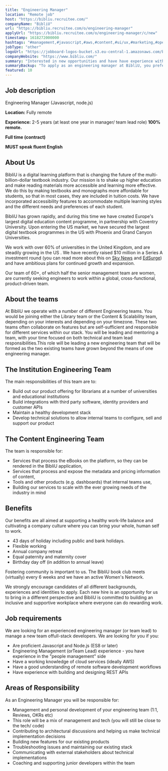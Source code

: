 ```yaml
---
title: "Engineering Manager"
location: "Remote job"
host: "https://bibliu.recruitee.com/"
companyName: "BibliU"
url: "https://bibliu.recruitee.com/o/engineering-manager"
applyUrl: "https://bibliu.recruitee.com/o/engineering-manager/c/new"
timestamp: 1618272000000
hashtags: "#management,#javascript,#aws,#content,#ui/ux,#marketing,#operations,#rest,#English"
jobType: "other"
logoUrl: "https://jobboard-logos-bucket.s3.eu-central-1.amazonaws.com/bibliu"
companyWebsite: "https://www.bibliu.com/"
summary: "Interested in new opportunities and have have experience with building and designing REST APIs? BibliU has a job opening for an Engineering Manager."
summaryBackup: "To apply as an engineering manager at BibliU, you preferably need to have some knowledge of: #management, #javascript, #content."
featured: 10
---
```


## Job description

Engineering Manager (Javascript, node.js)

**Location:** Fully remote

**Experience:** 2-5 years (at least one year in manager/ team lead role) **100% remote.**

**Full time (contract)**

**MUST speak fluent English**

## About Us

BibliU is a digital learning platform that is changing the future of the multi-billion-dollar textbook industry. Our mission is to shake up higher education and make reading materials more accessible and learning more effective. We do this by making textbooks and monographs more affordable for students, so that in most cases, they are included in tuition costs. We have incorporated accessibility features to accommodate multiple learning styles and the different needs and preferences of each student.

BibliU has grown rapidly, and during this time we have created Europe's largest digital education content programme, in partnership with Coventry University. Upon entering the US market, we have secured the largest digital textbook programmes in the US with Phoenix and Grand Canyon Universities.

We work with over 60% of universities in the United Kingdom, and are steadily growing in the US . We have recently raised $10 million in a Series A investment round (you can read more about this on [Sky News](https://news.sky.com/story/innovation-agency-nesta-backs-uk-edtech-start-up-bibliu-11974089) and [EdSurge](https://www.edsurge.com/news/2020-04-17-bibliu-raises-10-million-to-scale-online-textbooks)) and have ambitious plans for continued growth and expansion.

Our team of 60+, of which half the senior management team are women, are currently seeking engineers to work within a global, cross-functional, product-driven team.

## About the teams

At BibliU we operate with a number of different Engineering teams. You would be joining either the Library team or the Content & Scalability team, depending on your interests and depending on your timezone. These two teams often collaborate on features but are self-sufficient and responsible for different services within our stack. You will be leading and mentoring a team, with your time focused on both technical and team lead responsibilities.This role will be leading a new engineering team that will be formed as the two existing teams have grown beyond the means of one engineering manager.

## The Institution Engineering Team

The main responsibilities of this team are to:

*   Build out our product offering for librarians at a number of universities and educational institutions
*   Build integrations with third party software, identity providers and customer APIs
*   Maintain a healthy development stack
*   Develop technical solutions to allow internal teams to configure, sell and support our product

## The Content Engineering Team

The team is responsible for:

*   Services that process the eBooks on the platform, so they can be rendered in the BibliU application,
*   Services that process and expose the metadata and pricing information of content,
*   Tools and other products (e.g. dashboards) that internal teams use,
*   Building our services to scale with the ever growing needs of the industry in mind

## Benefits

Our benefits are all aimed at supporting a healthy work-life balance and cultivating a company culture where you can bring your whole, human self to work.

*   43 days of holiday including public and bank holidays.
*   Flexible working
*   Annual company retreat
*   Equal paternity and maternity cover
*   Birthday day off (in addition to annual leave)

Fostering community is important to us. The BibliU book club meets (virtually) every 6 weeks and we have an active Women's Network.

We strongly encourage candidates of all different backgrounds, experiences and identities to apply. Each new hire is an opportunity for us to bring in a different perspective and BibliU is committed to building an inclusive and supportive workplace where everyone can do rewarding work.

## Job requirements

We are looking for an experienced engineering manager (or team lead) to manage a new team offull-stack developers. We are looking for you if you:

*   Are proficient Javascript and Node.js (ES8 or later)
*   Engineering Management (orTeam Lead) experience - you have experience in the "people management" side
*   Have a working knowledge of cloud services (ideally AWS)
*   Have a good understanding of remote software development workflows
*   Have experience with building and designing REST APIs

## Areas of Responsibility

As an Engineering Manager you will be responsible for:

*   Management and personal development of your engineering team (1:1, Reviews, OKRs etc)
*   This role will be a mix of management and tech (you will still be close to the tech/ code)
*   Contributing to architectural discussions and helping us make technical implementation decisions
*   Building new features for our existing products
*   Troubleshooting issues and maintaining our existing stack
*   Communicating with external stakeholders about technical implementations
*   Coaching and supporting junior developers within the team
